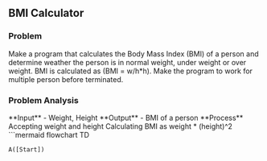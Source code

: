 <h2>BMI Calculator</h2>
<h3>Problem</h3>
Make a program that calculates the Body Mass Index (BMI) of a person and determine weather the person is
in normal weight, under weight or over weight. BMI is calculated as (BMI = w/h*h). Make the program to
work for multiple person before terminated.

<h3>Problem Analysis</h3>
**Input** - Weight, Height
**Output** - BMI of a person
**Process** 
Accepting weight and height
Calculating BMI as weight * (height)^2
```mermaid
flowchart TD

    A([Start])


```
